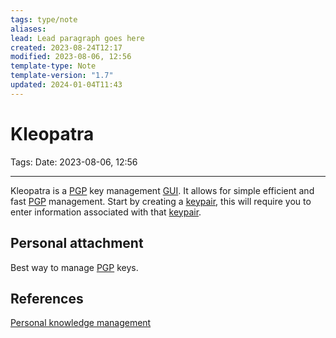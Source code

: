 ```yaml
---
tags: type/note
aliases: 
lead: Lead paragraph goes here
created: 2023-08-24T12:17
modified: 2023-08-06, 12:56
template-type: Note
template-version: "1.7"
updated: 2024-01-04T11:43
---
```


# Kleopatra

Tags: 
Date: 2023-08-06, 12:56

---

Kleopatra is a [PGP](PGP.md) key management [GUI](GUI). It allows for simple efficient and fast [PGP](PGP.md) management. Start by creating a [keypair](keypair), this will require you to enter information associated with that [keypair](keypair). 



## Personal attachment 

Best way to manage [PGP](PGP.md) keys. 

## References

[Personal knowledge management](Personal%20knowledge%20management.md)